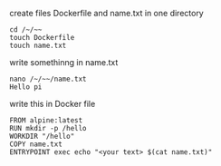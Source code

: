 create files Dockerfile and name.txt in one directory
```
cd /~/~~
touch Dockerfile
touch name.txt
```
write somethinng in name.txt
```
nano /~/~~/name.txt
Hello pi
```
write this in Docker file
```
FROM alpine:latest
RUN mkdir -p /hello
WORKDIR "/hello"
COPY name.txt
ENTRYPOINT exec echo "<your text> $(cat name.txt)"
```
